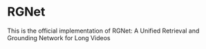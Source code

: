 # RGNet
This is the official implementation of RGNet: A Unified Retrieval and Grounding Network for Long Videos
